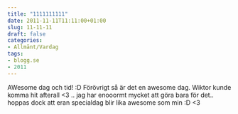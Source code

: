 ```yaml
---
title: "1111111111"
date: 2011-11-11T11:11:00+01:00
slug: 11-11-11
draft: false
categories:
- Allmänt/Vardag
tags:
- blogg.se
- 2011
---
```

AWesome dag och tid! :D Förövrigt så är det en awesome dag. Wiktor kunde komma hit afterall <3 .. jag har enooormt mycket att göra bara för det.. hoppas dock att eran specialdag blir lika awesome som min :D <3